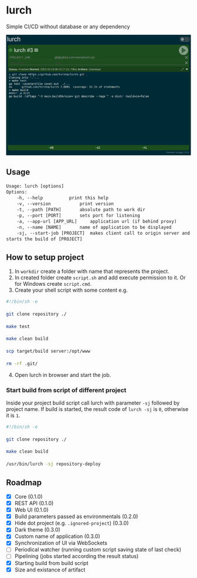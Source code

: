 # lurch

Simple CI/CD without database or any dependency

![](screenshot.png)

## Usage
```
Usage: lurch [options]
Options:
	-h, --help			print this help
	-v, --version			print version
	-t, --path [PATH]		absolute path to work dir
	-p, --port [PORT]		sets port for listening
	-a, --app-url [APP_URL]		application url (if behind proxy)
	-n, --name [NAME]		name of application to be displayed
	-sj, --start-job [PROJECT]	makes client call to origin server and starts the build of [PROJECT]
```

## How to setup project
1. In `workdir` create a folder with name that represents the project.
2. In created folder create `script.sh` and add execute permission to it. Or for Windows create `script.cmd`.
3. Create your shell script with some content e.g.
```bash
#!/bin/sh -e

git clone repository ./

make test

make clean build

scp target/build server:/opt/www

rm -rf .git/
```
4. Open lurch in browser and start the job.

### Start build from script of different project
Inside your project build script call lurch with parameter `-sj` followed by project name. If build is started, the result code of `lurch -sj` is `0`, otherwise it is `1`.

```bash
#!/bin/sh -e

git clone repository ./

make clean build

/usr/bin/lurch -sj repository-deploy

```

## Roadmap
- [x] Core (0.1.0)
- [x] REST API (0.1.0)
- [x] Web UI (0.1.0)
- [X] Build parameters passed as environmentals (0.2.0)
- [X] Hide dot project (e.g. `.ignored-project`) (0.3.0)
- [X] Dark theme (0.3.0)
- [X] Custom name of application (0.3.0)
- [X] Synchronization of UI via WebSockets
- [ ] Periodical watcher (running custom script saving state of last check)
- [ ] Pipelining (jobs started according the result status)
- [X] Starting build from build script
- [X] Size and existance of artifact